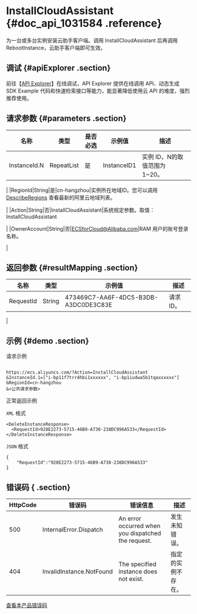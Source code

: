 # InstallCloudAssistant {#doc_api_1031584 .reference}

为一台或多台实例安装云助手客户端。调用 InstallCloudAssistant 后再调用 RebootInstance，云助手客户端即可生效。

## 调试 {#apiExplorer .section}

前往【[API Explorer](https://api.aliyun.com/#product=Ecs&api=InstallCloudAssistant)】在线调试，API Explorer 提供在线调用 API、动态生成 SDK Example 代码和快速检索接口等能力，能显著降低使用云 API 的难度，强烈推荐使用。

## 请求参数 {#parameters .section}

|名称|类型|是否必选|示例值|描述|
|--|--|----|---|--|
|InstanceId.N|RepeatList|是|InstanceID1|实例 ID，N的取值范围为 1~20。

 |
|RegionId|String|是|cn-hangzhou|实例所在地域ID。您可以调用 [DescribeRegions](~~25609~~) 查看最新的阿里云地域列表。

 |
|Action|String|否|InstallCloudAssistant|系统规定参数。取值：InstallCloudAssistant

 |
|OwnerAccount|String|否|ECSforCloud@Alibaba.com|RAM 用户的账号登录名称。

 |

## 返回参数 {#resultMapping .section}

|名称|类型|示例值|描述|
|--|--|---|--|
|RequestId|String|473469C7-AA6F-4DC5-B3DB-A3DC0DE3C83E|请求 ID。

 |

## 示例 {#demo .section}

请求示例

``` {#request_demo}

https://ecs.aliyuncs.com/?Action=InstallCloudAssistant
&InstanceId.1=["i-bp11f7trr4hbi1xxxxxx", "i-bp1iudwa5b1tqaxxxxxx"]
&RegionId=cn-hangzhou
&<公共请求参数>

```

正常返回示例

`XML` 格式

``` {#xml_return_success_demo}
<DeleteInstanceResponse>
  <RequestId>928E2273-5715-46B9-A730-238DC996A533</RequestId>
</DeleteInstanceResponse>

```

`JSON` 格式

``` {#json_return_success_demo}
{
	"RequestId":"928E2273-5715-46B9-A730-238DC996A533"
}
```

## 错误码 { .section}

|HttpCode|错误码|错误信息|描述|
|--------|---|----|--|
|500|InternalError.Dispatch|An error occurred when you dispatched the request.|发生未知错误。|
|404|InvalidInstance.NotFound|The specified instance does not exist.|指定的实例不存在。|

[查看本产品错误码](https://error-center.aliyun.com/status/product/Ecs)

